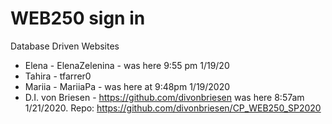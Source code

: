 # WEB250 sign in 

Database Driven Websites

- Elena - ElenaZelenina - was here 9:55 pm 1/19/20
- Tahira - tfarrer0
- Mariia - MariiaPa - was here at 9:48pm 1/19/2020
- D.I. von Briesen - https://github.com/divonbriesen was here 8:57am 1/21/2020. Repo: https://github.com/divonbriesen/CP_WEB250_SP2020
